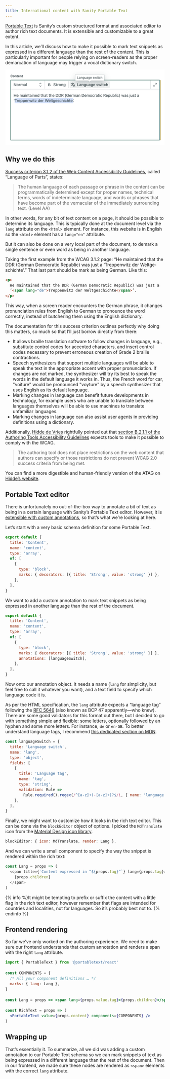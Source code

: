 ```yaml
---
title: International content with Sanity Portable Text
---
```


[Portable Text](https://www.sanity.io/docs/presenting-block-text) is Sanity’s custom structured format and associated editor to author rich text documents. It is extensible and customizable to a great extent.

In this article, we’ll discuss how to make it possible to mark text snippets as expressed in a different language than the rest of the content. This is particularly important for people relying on screen-readers as the proper demarcation of language may trigger a vocal dictionary switch.

![Screenshot of the rich text editor featuring a “Language switch” option](/assets/images/international-content-with-sanity-portable-text/rich-text.png)

## Why we do this

[Success criterion 3.1.2 of the Web Content Accessibility Guidelines](https://www.w3.org/TR/UNDERSTANDING-WCAG20/meaning-other-lang-id.html), called “Language of Parts”, states:

> The human language of each passage or phrase in the content can be programmatically determined except for proper names, technical terms, words of indeterminate language, and words or phrases that have become part of the vernacular of the immediately surrounding text. (Level AA)

In other words, for any bit of text content on a page, it should be possible to determine its language. This is typically done at the document level via the `lang` attribute on the `<html>` element. For instance, this website is in English so the `<html>` element has a `lang="en"` attribute.

But it can also be done on a very local part of the document, to demark a single sentence or even word as being in another language.

Taking the first example from the WCAG 3.1.2 page: “He maintained that the DDR (German Democratic Republic) was just a ‘<span lang="de">Treppenwitz der Weltgeschichte</span>’.” That last part should be mark as being German. Like this:

```html
<p>
  He maintained that the DDR (German Democratic Republic) was just a
  ‘<span lang="de">Treppenwitz der Weltgeschichte</span>’.
</p>
```

This way, when a screen reader encounters the German phrase, it changes pronunciation rules from English to German to pronounce the word correctly, instead of butchering them using the English dictionary.

The documentation for this success criterion outlines perfectly why doing this matters, so much so that I’ll just borrow directly from there:

- It allows braille translation software to follow changes in language, e.g., substitute control codes for accented characters, and insert control codes necessary to prevent erroneous creation of Grade 2 braille contractions.
- Speech synthesizers that support multiple languages will be able to speak the text in the appropriate accent with proper pronunciation. If changes are not marked, the synthesizer will try its best to speak the words in the default language it works in. Thus, the French word for car, "voiture" would be pronounced "voyture" by a speech synthesizer that uses English as its default language.
- Marking changes in language can benefit future developments in technology, for example users who are unable to translate between languages themselves will be able to use machines to translate unfamiliar languages.
- Marking changes in language can also assist user agents in providing definitions using a dictionary.

Additionally, [Hidde de Vries](https://twitter.com/hdv) rightfully pointed out that [section B.2.1.1 of the Authoring Tools Accessibility Guidelines](https://www.w3.org/TR/ATAG20/#gl_b21) expects tools to make it possible to comply with the WCAG.

> The authoring tool does not place restrictions on the web content that authors can specify or those restrictions do not prevent WCAG 2.0 success criteria from being met.

You can find a more digestible and human-friendly version of the ATAG on [Hidde’s website](https://hidde.blog/content-creation-accessibility/).

## Portable Text editor

There is unfortunately no out-of-the-box way to annotate a bit of text as being in a certain language with Sanity’s Portable Text editor. However, it is [extensible with custom annotations](https://www.sanity.io/docs/customization#92d92c3189a3), so that’s what we’re looking at here.

Let’s start with a very basic schema definition for some Portable Text.

```js
export default {
  title: 'Content',
  name: 'content',
  type: 'array',
  of: [
    {
      type: 'block',
      marks: { decorators: [{ title: 'Strong', value: 'strong' }] },
    },
  ],
}
```

We want to add a custom annotation to mark text snippets as being expressed in another language than the rest of the document.

```js
export default {
  title: 'Content',
  name: 'content',
  type: 'array',
  of: [
    {
      type: 'block',
      marks: { decorators: [{ title: 'Strong', value: 'strong' }] },
      annotations: [languageSwitch],
    },
  ],
}
```

Now onto our annotation object. It needs a name (`lang` for simplicity, but feel free to call it whatever you want), and a text field to specify which language code it is.

As per the HTML specification, the `lang` attribute expects a “language tag” following the [RFC 5646](https://datatracker.ietf.org/doc/html/rfc5646) (also known as BCP 47 apparently—who knew). There are some good validators for this format out there, but I decided to go with something simple and flexible: some letters, optionally followed by an hyphen and some more letters. For instance, `de` or `en-GB`. To better understand language tags, I recommend [this dedicated section on MDN](https://developer.mozilla.org/en-US/docs/Web/HTML/Global_attributes/lang#language_tag_syntax).

```js
const languageSwitch = {
  title: 'Language switch',
  name: 'lang',
  type: 'object',
  fields: [
    {
      title: 'Language tag',
      name: 'tag',
      type: 'string',
      validation: Rule =>
        Rule.required().regex(/^[a-z]+(-[a-z]+)?$/i, { name: 'language tag' }),
    },
  ],
}
```

Finally, we might want to customize how it looks in the rich text editor. This can be done via the `blockEditor` object of options. I picked the `MdTranslate` icon from the [Material Design icon library](https://react-icons.github.io/react-icons/icons?name=md).

```js
blockEditor: { icon: MdTranslate, render: Lang },
```

And we can write a small component to specify the way the snippet is rendered within the rich text:

```js
const Lang = props => (
  <span title={`Content expressed in “${props.tag}”`} lang={props.tag}>
    {props.children}
  </span>
)
```

{% info %}It might be tempting to prefix or suffix the content with a little flag in the rich text editor, however remember that flags are intended for countries and localities, not for languages. So it’s probably best not to. {% endinfo %}

## Frontend rendering

So far we’ve only worked on the authoring experience. We need to make sure our frontend understands that custom annotation and renders a span with the right `lang` attribute.

```jsx
import { PortableText } from '@portabletext/react'

const COMPONENTS = {
  /* All your component definitions … */
  marks: { lang: Lang },
}

const Lang = props => <span lang={props.value.tag}>{props.children}</span>

const RichText = props => (
  <PortableText value={props.content} components={COMPONENTS} />
)
```

## Wrapping up

That’s essentially it. To summarize, all we did was adding a custom annotation to our Portable Text schema so we can mark snippets of text as being expressed in a different language than the rest of the document. Then in our frontend, we made sure these nodes are rendered as `<span>` elements with the correct `lang` attribute.
